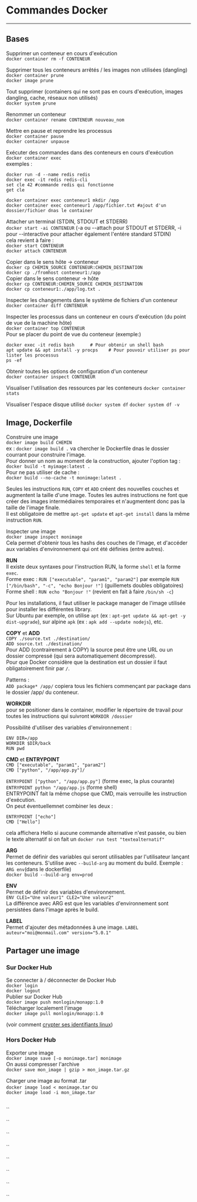 # Commandes Docker



<hr>

## Bases

Supprimer un conteneur en cours d'exécution<br>
`docker container rm -f CONTENEUR`<br>

Supprimer tous les conteneurs arrêtés / les images non utilisées (dangling)<br>
`docker container prune `<br>
`docker image prune`<br>

Tout supprimer (containers qui ne sont pas en cours d'exécution, images dangling, cache, réseaux non utilisés)<br>
`docker system prune`<br>

Renommer un conteneur<br>
`docker container rename CONTENEUR nouveau_nom`<br>

Mettre en pause et reprendre les processus<br>
`docker container pause`<br>
`docker container unpause`<br>

Exécuter des commandes dans des conteneurs en cours d'exécution<br>
`docker container exec`<br>exemples :<br>
```shell
docker run -d --name redis redis
docker exec -it redis redis-cli
set cle 42 #commande redis qui fonctionne
get cle
```
```shell
docker container exec conteneur1 mkdir /app 
docker container exec conteneur1 /app/fichier.txt #ajout d'un dossier/fichier dnas le container
```
Attacher un terminal (STDIN, STDOUT et STDERR)<br>
`docker start -ai CONTENEUR` (-a ou --attach pour STDOUT et STDERR, -i pour --interactive pour attacher également l'entére standard STDIN)<br>
cela revient à faire :<br>
`docker start CONTENEUR`<br>
`docker attach CONTENEUR`<br>

Copier dans le sens hôte -> conteneur<br>
`docker cp CHEMIN_SOURCE CONTENEUR:CHEMIN_DESTINATION`<br>
`docker cp ./fromhost conteneur1:/app`<br>
Copier dans le sens conteneur -> hôte<br>
`docker cp CONTENEUR:CHEMIN_SOURCE CHEMIN_DESTINATION `<br>
`docker cp conteneur1:./app/log.txt .`<br>

Inspecter les changements dans le système de fichiers d'un conteneur<br>
`docker container diff CONTENEUR`<br>

Inspecter les processus dans un conteneur en cours d'exécution (du point de vue de la machine hôte)<br>
`docker container top CONTENEUR`<br>
Pour se placer du point de vue du conteneur (exemple:)<br>
```shell
docker exec -it redis bash      # Pour obtenir un shell bash
apt update && apt install -y procps    # Pour pouvoir utiliser ps pour lister les processus
ps -ef
```

Obtenir toutes les options de configuration d'un conteneur<br>
`docker container inspect CONTENEUR`<br>

Visualiser l'utilisation des ressources par les conteneurs
`docker container stats`

Visualiser l'espace disque utilisé
`docker system df`
`docker system df -v`

## Image, Dockerfile

Construire une image<br>
`docker image build CHEMIN`<br>
ex : `docker image build .` va chercher le Dockerfile dnas le dossier courrant pour construire l'image.<br>
Pour donner un nom au moment de la construction, ajouter l'option tag :<br>
`docker build -t myimage:latest .`<br>
Pour ne pas utiliser de cache :<br>
`docker build --no-cache -t monimage:latest . `<br>

Seules les instructions `RUN`, `COPY` et `ADD` créent des nouvelles couches et augmentent la taille d'une image. Toutes les autres instructions ne font que créer des images intermédiaires temporaires et n'augmentent donc pas la taille de l'image finale.<br>
Il est obligatoire de mettre `apt-get update` et `apt-get install` dans la même instruction `RUN`.

Inspecter une image<br>
`docker image inspect monimage`<br>
Cela permet d'obtenir tous les hashs des couches de l'image, et d'accéder aux variables d'environnement qui ont été définies (entre autres).



__RUN__<br>
Il existe deux syntaxes pour l'instruction RUN, la forme `shell` et la forme `exec`.<br>
Forme exec : `RUN ["executable", "param1", "param2"]` par exemple `RUN ["/bin/bash", "-c", "echo Bonjour !"]` (guillemets doubles obligatoires)<br>
Forme shell : `RUN echo "Bonjour !"` (revient en fait à faire `/bin/sh -c`)<br>

Pour les installations, il faut utiliser le package manager de l'image utilisée pour installer les différentes library. <br>Sur Ubuntu par exemple, on utilise `apt` (ex : `apt-get update && apt-get -y dist-upgrade`), sur alpine `apk` (ex : `apk add --update nodejs`), etc.

__COPY__ et __ADD__<br>
`COPY ./source.txt ./destination/` <br>
`ADD source.txt ./destination/` <br>
Pour ADD (contrairement à COPY) la source peut être une URL ou un dossier compressé (qui sera automatiquement décompressé).<br>
Pour que Docker considère que la destination est un dossier il faut obligatoirement finir par `/`.

Patterns :<br>
`ADD package* /app/` copiera tous les fichiers commençant par package dans le dossier /app/ du conteneur.<br>

__WORKDIR__<br>
pour se positioner dans le container, modifier le répertoire de travail pour toutes les instructions qui suivront
`WORKDIR /dossier`

Possibilité d'utiliser des variables d'environnement :
```shell
ENV DIR=/app
WORKDIR $DIR/back
RUN pwd
```

__CMD__ et __ENTRYPOINT__ <br>
`CMD ["executable", "param1", "param2"]` <br>
`CMD ["python", "/app/app.py"]/` <br>

`ENTRYPOINT ["python", "/app/app.py"]` (forme exec, la plus courante)<br>
`ENTRYPOINT python "/app/app.js` (forme shell)<br>
ENTRYPOINT fait la même chopse que CMD, mais verrouille les instruction d'exécution.<br>
On peut éventuellemnet combiner les deux : <br>
```
ENTRYPOINT ["echo"]
CMD ["Hello"]
```
cela affichera Hello si aucune commande alternative n'est passée, ou bien le texte alternatif si on fait un `docker run test "textealternatif"`

__ARG__<br>
Permet de définir des variables qui seront utilisables par l'utilisateur lançant les conteneurs. S'utilise avec `--build-arg` au moment du build. Exemple :<br>
`ARG env`(dans le dockerfile)<br>
`docker build --build-arg env=prod`<br>

__ENV__<br>
Permet de définir des variables d'environnement.<br>
`ENV CLE1="Une valeur1" CLE2="Une valeur2"`<br>
La différence avec ARG est que les variables d'environnement sont persistées dans l'image après le build.

__LABEL__<br>
Permet d'ajouter des métadonnées à une image.
`LABEL auteur="moi@monmail.com" version="5.0.1"`

## Partager une image 

### Sur Docker Hub

Se connecter à / déconnecter de Docker Hub<br>
`docker login`<br>
`docker logout`<br>
Publier sur Docker Hub<br>
`docker image push monlogin/monapp:1.0`<br>
Télécharger localement l'image<br>
`docker image pull monlogin/monapp:1.0`<br>

(voir comment [crypter ses identifiants linux](https://doc.ubuntu-fr.org/gnupg))

### Hors Docker Hub

Exporter une image<br>
`docker image save [-o monimage.tar] monimage`<br>
On aussi compresser l'archive<br>
`docker save mon_image | gzip > mon_image.tar.gz`<br>

Charger une image au format .tar<br>
`docker image load < monimage.tar` ou<br>
`docker image load -i mon_image.tar`

<br>
``<br>
<br>
``<br>


<br>
``<br>
<br>
``<br>

<br>
``<br>
<br>
``<br>

<br>
``<br>
<br>
``<br>
